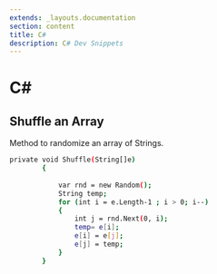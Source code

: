 ```yaml
---
extends: _layouts.documentation
section: content
title: C# 
description: C# Dev Snippets
---
```


# C#

## Shuffle an Array

Method to randomize an array of Strings.

```bash
private void Shuffle(String[]e)
        {
            
            var rnd = new Random();
            String temp;
            for (int i = e.Length-1 ; i > 0; i--)
            {
                int j = rnd.Next(0, i);
                temp= e[i];
                e[i] = e[j];
                e[j] = temp;
            }
        }

```
